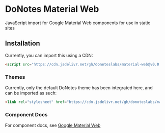 # DoNotes Material Web
JavaScript import for Google Material Web components for use in static sites

## Installation

Currently, you can import this using a CDN:
```html
<script src="https://cdn.jsdelivr.net/gh/donoteslabs/material-web@v0.0.1/md.js"></script>
```
### Themes

Currently, only the default DoNotes theme has been integrated here, and can be imported as such:

```html
<link rel="stylesheet" href="https://cdn.jsdelivr.net/gh/donoteslabs/material-web@v0.0.1/themes/default.css" />
```

### Component Docs

For component docs, see [Google Material Web](https://github.com/material-components/material-web/tree/main/docs/components)
